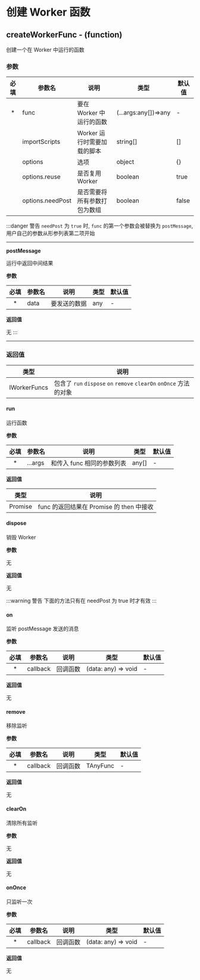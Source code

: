 # 创建 Worker 函数

## createWorkerFunc - (function)

创建一个在 Worker 中运行的函数

### 参数

| 必填 | 参数名           | 说明                         | 类型                 | 默认值 |
| :--: | ---------------- | ---------------------------- | -------------------- | ------ |
|  \*  | func             | 要在 Worker 中运行的函数     | (...args:any[])=>any | -      |
|      | importScripts    | Worker 运行时需要加载的脚本  | string[]             | []     |
|      | options          | 选项                         | object               | {}     |
|      | options.reuse    | 是否复用 Worker              | boolean              | true   |
|      | options.needPost | 是否需要将所有参数打包为数组 | boolean              | false  |

:::danger 警告
`needPost` 为 `true` 时, `func` 的第一个参数会被替换为 `postMessage`, 用户自己的参数从形参列表第二项开始

---

**postMessage**

运行中返回中间结果

**参数**

| 必填 | 参数名 | 说明         | 类型 | 默认值 |
| :--: | ------ | ------------ | ---- | ------ |
|  \*  | data   | 要发送的数据 | any  | -      |

**返回值**

无
:::

---

### 返回值

| 类型         | 说明                                                               |
| ------------ | ------------------------------------------------------------------ |
| IWorkerFuncs | 包含了 `run` `dispose` `on` `remove` `clearOn` `onOnce` 方法的对象 |

#### run

运行函数

**参数**

| 必填 | 参数名  | 说明                       | 类型  | 默认值 |
| :--: | ------- | -------------------------- | ----- | ------ |
|  \*  | ...args | 和传入 func 相同的参数列表 | any[] | -      |

**返回值**

| 类型    | 说明                                     |
| ------- | ---------------------------------------- |
| Promise | func 的返回结果在 Promise 的 then 中接收 |

#### dispose

销毁 Worker

**参数**

无

**返回值**

无

:::warning 警告
下面的方法只有在 needPost 为 true 时才有效
:::

#### on

监听 postMessage 发送的消息

**参数**

| 必填 | 参数名   | 说明     | 类型                | 默认值 |
| :--: | -------- | -------- | ------------------- | ------ |
|  \*  | callback | 回调函数 | (data: any) => void | -      |

**返回值**

无

#### remove

移除监听

**参数**

| 必填 | 参数名   | 说明     | 类型     | 默认值 |
| :--: | -------- | -------- | -------- | ------ |
|  \*  | callback | 回调函数 | TAnyFunc | -      |

**返回值**

无

#### clearOn

清除所有监听

**参数**

无

**返回值**

无

#### onOnce

只监听一次

**参数**

| 必填 | 参数名   | 说明     | 类型                | 默认值 |
| :--: | -------- | -------- | ------------------- | ------ |
|  \*  | callback | 回调函数 | (data: any) => void | -      |

**返回值**

无
